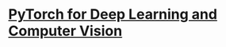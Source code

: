 # [PyTorch for Deep Learning and Computer Vision](https://www.udemy.com/course/pytorch-for-deep-learning-and-computer-vision/)
